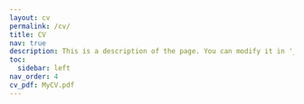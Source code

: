 ```yaml
---
layout: cv
permalink: /cv/
title: CV
nav: true
description: This is a description of the page. You can modify it in '_pages/cv.md'. You can also change or remove the top pdf download button.
toc:
  sidebar: left
nav_order: 4
cv_pdf: MyCV.pdf
---
```

